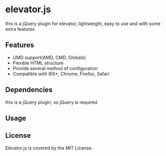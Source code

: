 # elevator.js
this is a jQuery plugin for elevator, lightweight, easy to use and with some extra features

## Features
- UMD support(AMD, CMD, Globals)
- Flexible HTML structure
- Provide several method of configuration
- Compatible with IE6+, Chrome, Firefox, Safari

## Dependencies
this is a jQuery plugin, so jQuery is required


## Usage

## License
Elevator.js is covered by the MIT License.